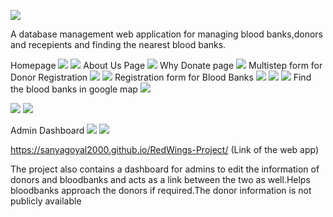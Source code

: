 ![](ss/18.png)


A database management web application for managing blood banks,donors and recepients and finding the nearest blood banks.


Homepage
![](ss/1.png)
![](ss/2.png)
About Us Page
![](ss/3.png)
Why Donate page
![](ss/4.png)
Multistep form for Donor Registration
![](ss/5.png)
![](ss/6.png)
Registration form for Blood Banks
![](ss/7.png)
![](ss/8.png)
![](ss/9.png)
Find the blood banks in google map
![](ss/10.png)

![](ss/11.png)
![](ss/12.png)

Admin Dashboard
![](ss/13.png)
![](ss/14.png)


https://sanyagoyal2000.github.io/RedWings-Project/     (Link of the web app)


The project also contains a dashboard for admins to edit the information of donors and bloodbanks and acts as a link between the two as well.Helps bloodbanks approach the donors if required.The donor information is not publicly available
